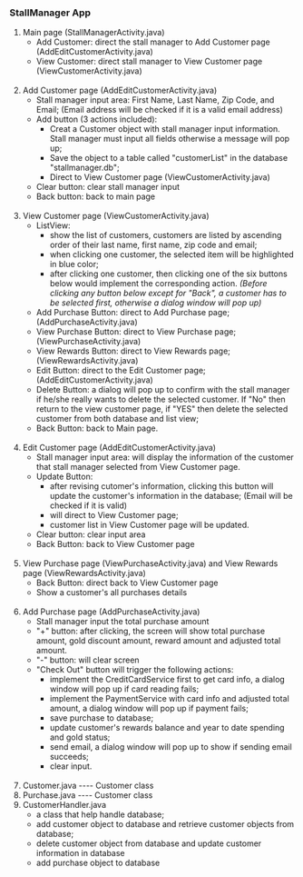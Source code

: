 ### StallManager App

1. Main page (StallManagerActivity.java)
	- Add Customer: direct the stall manager to Add Customer page (AddEditCustomerActivity.java)
	- View Customer: direct stall manager to View Customer page (ViewCustomerActivity.java)
<br><br>
2. Add Customer page (AddEditCustomerActivity.java)
	- Stall manager input area: First Name, Last Name, Zip Code, and Email; (Email address will be checked if it is a valid email address)
	- Add button (3 actions included): 
		- Creat a Customer object with stall manager input information. Stall manager must input all fields otherwise a message will pop up; 
		- Save the object to a table called "customerList" in the database "stallmanager.db";
		- Direct to View Customer page (ViewCustomerActivity.java)
	- Clear button: clear stall manager input 
	- Back button: back to main page 
<br><br>
3. View Customer page (ViewCustomerActivity.java)
	- ListView: 
		- show the list of customers, customers are listed by ascending order of their last name, first name, zip code and email;
		- when clicking one customer, the selected item will be highlighted in blue color; 
		- after clicking one customer, then clicking one of the six buttons below would implement the corresponding action. 
	*(Before clicking any button below except for "Back", a customer has to be selected first, otherwise a dialog window will pop up)*
	- Add Purchase Button: direct to Add Purchase page; (AddPurchaseActivity.java)
	- View Purchase Button: direct to View Purchase page; (ViewPurchaseActivity.java)
	- View Rewards Button: direct to View Rewards page; (ViewRewardsActivity.java)
	- Edit Button: direct to the Edit Customer page; (AddEditCustomerActivity.java)
	- Delete Button: a dialog will pop up to confirm with the stall manager if he/she really wants to delete the selected customer. If "No" then return to the view customer page, if "YES" then delete the selected customer from both database and list view;
	- Back Button: back to Main page.
<br><br>
4. Edit Customer page (AddEditCustomerActivity.java)
	- Stall manager input area: will display the information of the customer that stall manager selected from View Customer page.
	- Update Button:
		- after revising cutomer's information, clicking this button will update the customer's information in the database; (Email will be checked if it is valid)
		- will direct to View Customer page;
		- customer list in View Customer page will be updated.
	- Clear button: clear input area
	- Back Button: back to View Customer page 
<br><br>
5. View Purchase page (ViewPurchaseActivity.java) and View Rewards page (ViewRewardsActivity.java) 
	- Back Button: direct back to View Customer page
	- Show a customer's all purchases details
<br><br>
6. Add Purchase page (AddPurchaseActivity.java)
	- Stall manager input the total purchase amount
	- "+" button: after clicking, the screen will show total purchase amount, gold discount amount, reward amount and adjusted total amount.
	- "-" button: will clear screen
	- "Check Out" button will trigger the following actions:
		- implement the CreditCardService first to get card info, a dialog window will pop up if card reading fails;
		- implement the PaymentService with card info and adjusted total amount, a dialog window will pop up if payment fails;
		- save purchase to database;
		- update customer's rewards balance and year to date spending and gold status;
		- send email, a dialog window will pop up to show if sending email succeeds;
		- clear input.
<br><br>
7. Customer.java ---- Customer class
8. Purchase.java ---- Customer class
9. CustomerHandler.java 
	- a class that help handle database;
	- add customer object to database and retrieve customer objects from database;	
	- delete customer object from database and update customer information in database
	- add purchase object to database
